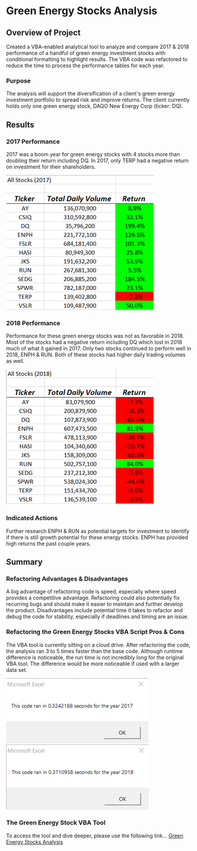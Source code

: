 # Green Energy Stocks Analysis

## Overview of Project
Created a VBA-enabled analytical tool to analyze and compare 2017 & 2018 performance of a handful of green energy investment stocks with conditional formatting to highlight results.  The VBA code was refactored to reduce the time to process the performance tables for each year. 

### Purpose
The analysis will support the diversification of a client's green energy investment portfolio to spread risk and improve returns.  The client currently holds only one green energy stock, DAQO New Energy Corp (ticker: DQ).



## Results

### 2017 Performance
2017 was a boom year for green energy stocks with 4 stocks more than doubling their return including DQ.  In 2017, only TERP had a negative return on investment for their shareholders.

![image_name](https://github.com/Christopheremorgan/stock-analysis/blob/main/Resources/2017_GreenStocksCompTable.png)

### 2018 Performance
Performance for these green energy stocks was not as favorable in 2018.  Most of the stocks had a negative return including DQ which lost in 2018 much of what it gained in 2017.  Only two stocks continued to perform well in 2018, ENPH & RUN.  Both of these stocks had higher daily trading volumes as well.  

![image_name](https://github.com/Christopheremorgan/stock-analysis/blob/main/Resources/2018_GreenStocksCompTable.png)

### Indicated Actions
Further research ENPH & RUN as potential targets for investment to identify if there is still growth potential for these energy stocks.  ENPH has provided high returns the past couple years. 




## Summary

### Refactoring Advantages & Disadvantages
A big advantage of refactoring code is speed, especially where speed provides a competitive advantage.  Refactoring could also potentially fix recurring bugs and should make it easier to maintain and further develop the product.  Disadvantages include potential time it takes to refactor and debug the code for stability, especially if deadlines and timing are an issue.

### Refactoring the Green Energy Stocks VBA Script Pros & Cons
The VBA tool is currently sitting on a cloud drive.  After refactoring the code, the analysis ran 3 to 5 times faster than the base code.  Although runtime difference is noticeable, the run time is not incredibly long for the original VBA tool.   The difference would be more noticeable if used with a larger data set.

![image_name](https://github.com/Christopheremorgan/stock-analysis/blob/main/Resources/VBA_Challenge_2017.png)   ![image_name](https://github.com/Christopheremorgan/stock-analysis/blob/main/Resources/VBA_Challenge_2018.png)

### The Green Energy Stock VBA Tool
To access the tool and dive deeper, please use the following link...
[Green Energy Stocks Analysis](https://github.com/Christopheremorgan/stock-analysis/blob/main/green_stocks.xlsm)
